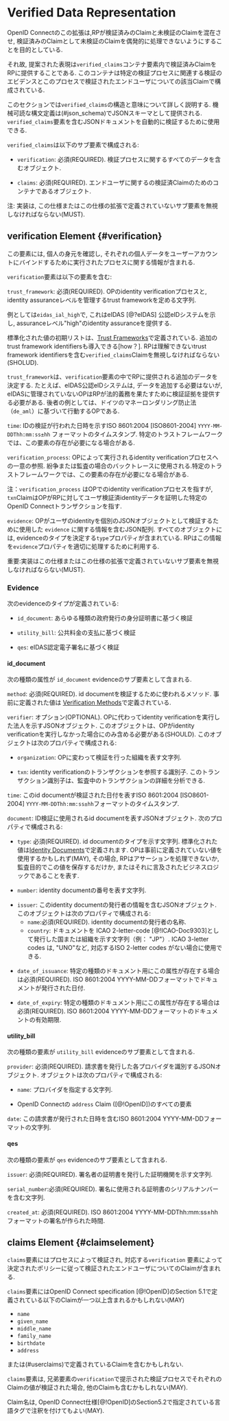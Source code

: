 # Verified Data Representation 

<!-- This extension to OpenID Connect wants to ensure that RPs cannot mix up verified and unverified Claims and incidentally process unverified Claims as verified Claims. -->
OpenID Connectのこの拡張は,RPが検証済みのClaimと未検証のClaimを混在させ, 検証済みのClaimとして未検証のClaimを偶発的に処理できないようにすることを目的としている.

<!-- The representation proposed therefore provides the RP with the verified Claims within a container element `verified_claims`. This container is composed of the verification evidence related to a certain verification process and the corresponding Claims about the End-User which were verified in this process. -->
それ故, 提案された表現は`verified_claims`コンテナ要素内で検証済みClaimをRPに提供することである. このコンテナは特定の検証プロセスに関連する検証のエビデンスとこのプロセスで検証されたエンドユーザについての該当Claimで構成されている.

<!-- This section explains the structure and meaning of `verified_claims` in detail. A machine-readable syntax definition is given as JSON schema in (#json_schema). It can be used to automatically validate JSON documents containing a  `verified_claims` element. --> 
このセクションでは`verified_claims`の構造と意味について詳しく説明する. 機械可読な構文定義は(#json_schema)でJSONスキーマとして提供される. `verified_claims`要素を含むJSONドキュメントを自動的に検証するために使用できる.

<!-- `verified_claims` consists of the following sub-elements: -->
`verified_claims`は以下のサブ要素で構成される:

<!-- * `verification`: REQUIRED. Object that contains all data about the verification process. -->
* `verification`: 必須(REQUIRED). 検証プロセスに関するすべてのデータを含むオブジェクト.
<!-- * `claims`: REQUIRED. Object that is the container for the verified Claims about the End-User. --> 
* `claims`: 必須(REQUIRED). エンドユーザに関するの検証済Claimのためのコンテナであるオブジェクト.

<!-- Note: implementations MUST ignore any sub-element not defined in this specification or extensions of this specification. -->
注: 実装は, この仕様またはこの仕様の拡張で定義されていないサブ要素を無視しなければならない(MUST).

## verification Element {#verification}

<!-- This element contains the information about the process conducted to verify a person's identity and bind the respective person data to a user account. -->
この要素には, 個人の身元を確認し, それぞれの個人データをユーザーアカウントにバインドするために実行されたプロセスに関する情報が含まれる.

<!-- The `verification` element consists of the following elements: --> 
`verification`要素は以下の要素を含む:

<!-- `trust_framework`: REQUIRED. String determing the trust framework governing the identity verification process and the identity assurance level of the OP. --> 
`trust_framework`: 必須(REQUIRED). OPのidentity verificationプロセスと, identity assuranceレベルを管理するtrust frameworkを定める文字列.

<!-- An example value is `eidas_ial_high`, which denotes a notified eID system under eIDAS [@?eIDAS] providing identity assurance at level of assurance "High". -->
例としては`eidas_ial_high`で, これはeIDAS [@?eIDAS] 公認eIDシステムを示し, assuranceレベル"high"のidentity assuranceを提供する.

<!-- An initial list of standardized values is defined in [Trust Frameworks](#predefined_values_tf). Additional trust framework identifiers can be introduced [how?]. RPs SHOULD ignore `verified_claims` claims containing a trust framework id they don't understand. -->
標準化された値の初期リストは、[Trust Frameworks](#predefined_values_tf)で定義されている. 追加のtrust framework identifiersも導入できる[how？]. RPは理解できないtrust framework identifiersを含む`verified_claims`Claimを無視しなければならない(SHOLUD).

<!-- The `trust_framework` value determines what further data is provided to the RP in the `verification` element. A notified eID system under eIDAS, for example, would not need to provide any further data whereas an OP not governed by eIDAS would need to provide verification evidence in order to allow the RP to fulfill its legal obligations. An example of the latter is an OP acting under the German Anti-Money laundering law (`de_aml`). -->
`trust_framework`は、`verification`要素の中でRPに提供される追加のデータを決定する. たとえば、eIDAS公認eIDシステムは, データを追加する必要はないが, eIDASに管理されていないOPはRPが法的義務を果たすために検証証拠を提供する必要がある. 後者の例としては、ドイツのマネーロンダリング防止法（`de_aml`）に基づいて行動するOPである.

<!-- `time`: Time stamp in ISO 8601:2004 [ISO8601-2004] `YYYY-MM-DDThh:mm:ss±hh` format representing the date and time when identity verification took place. Presence of this element might be required for certain trust frameworks. -->
`time`: IDの検証が行われた日時を示すISO 8601:2004 [ISO8601-2004] `YYYY-MM-DDThh:mm:ss±hh` フォーマットのタイムスタンプ. 特定のトラストフレームワークでは、この要素の存在が必要になる場合がある.

<!-- `verification_process`: Unique reference to the identity verification process as performed by the OP. Used for backtracing in case of disputes or audits. Presence of this element might be required for certain trust frameworks. -->
`verification_process`: OPによって実行されるidentity verificationプロセスへの一意の参照. 紛争または監査の場合のバックトレースに使用される.特定のトラストフレームワークでは、この要素の存在が必要になる場合がある.

<!-- Note: While `verification_process` refers to the identity verification process at the OP, the `txn` claim refers to a particular OpenID Connect transaction in which the OP attested the user's verified identity data towards a RP. -->
注：`verification_process` はOPでのidentity verificationプロセスを指すが, `txn`ClaimはOPがRPに対してユーザ検証済identityデータを証明した特定のOpenID Connectトランザクションを指す.

<!-- `evidence` is a JSON array containing information about the evidence the OP used to verify the user's identity as separate JSON objects. Every object contains the property `type` which determines the type of the evidence. The RP uses this information to process the `evidence` property appropriately. -->
`evidence`: OPがユーザのidentityを個別のJSONオブジェクトとして検証するために使用した `evidence` に関する情報を含むJSON配列. すべてのオブジェクトには, evidenceのタイプを決定する`type`プロパティが含まれている. RPはこの情報を`evidence`プロパティを適切に処理するために利用する.

<!-- Important: implementations MUST ignore any sub-element not defined in this specification or extensions of this specification. -->
重要:実装はこの仕様またはこの仕様の拡張で定義されていないサブ要素を無視しなければならない(MUST).

### Evidence 

<!-- The following types of evidence are defined: -->
次のevidenceのタイプが定義されている:

<!-- * `id_document`: verification based on any kind of government issued identity document --> 
* `id_document`: あらゆる種類の政府発行の身分証明書に基づく検証
<!-- * `utility_bill`: verification based on a utility bill -->
* `utility_bill`: 公共料金の支払に基づく検証
<!-- * `qes`: verification based on a eIDAS Qualified Electronic Signature -->
* `qes`: eIDAS認定電子署名に基づく検証

#### id_document

<!-- The following elements are contained in an `id_document` evidence sub-element. --> 
次の種類の属性が `id_document` evidenceのサブ要素として含まれる.

<!-- `method`: REQUIRED. The method used to verify the id document. Predefined values are given in  [Verification Methods](#predefined_values_vm) -->
`method`: 必須(REQUIRED). id documentを検証するために使われるメソッド. 事前に定義された値は [Verification Methods](#predefined_values_vm)で定義されている.

<!-- `verifier`: OPTIONAL. A JSON object denoting the legal entity that performed the identity verification on behalf of the OP. This object SHOULD only be included if the OP did not perform the identity verification itself. This object consists of the following properties: -->
`verifier`: オプション(OPTIONAL). OPに代わってidentity verificationを実行した法人を示すJSONオブジェクト. このオブジェクトは、OPがidentity verificationを実行しなかった場合にのみ含める必要がある(SHOULD). このオブジェクトは次のプロパティで構成される:

<!-- * `organization`: String denoting the organization which performed the verification on behalf of the OP. --> 
* `organization`: OPに変わって検証を行った組織を表す文字列.
<!-- * `txn`: identifier refering to the identity verification transaction. This transaction identifier can be resolved into transaction details during an audit. -->
* `txn`: identity verificationのトランザクションを参照する識別子. このトランザクション識別子は、監査中のトランザクションの詳細を分析できる.

<!-- `time`: Time stamp in ISO 8601:2004 [ISO8601-2004] `YYYY-MM-DDThh:mm:ss±hh` format representing the date when this id document was verified. --> 
`time`: このid documentが検証された日付を表すISO 8601:2004 [ISO8601-2004] `YYYY-MM-DDThh:mm:ss±hh`フォーマットのタイムスタンプ.

<!-- `document`: A JSON object representing the id document used to perform the id verification. It consists of the following properties: -->
`document`: ID検証に使用されるid documentを表すJSONオブジェクト. 次のプロパティで構成される:

<!-- * `type`: REQUIRED. String denoting the type of the id document. Standardized values are defined in [Identity Documents](#predefined_values_idd). The OP MAY use other than the predefined values in which case the RPs will either be unable to process the assertion, just store this value for audit purposes, or apply bespoken business logic to it. -->
* `type`: 必須(REQUIRED). id documentのタイプを示す文字列. 標準化された値は[Identity Documents](#predefined_values_idd)で定義されます. OPは事前に定義されていない値を使用するかもしれず(MAY), その場合, RPはアサーションを処理できないか, 監査目的でこの値を保存するだけか, またはそれに言及されたビジネスロジックであることを表す.
<!-- * `number`: String representing the number of the identity document. -->
* `number`: identity documentの番号を表す文字列.
<!-- * `issuer`: A JSON object containg information about the issuer of this identity document. This object consists of the following properties: -->
* `issuer`: このidentity documentの発行者の情報を含むJSONオブジェクト. このオブジェクトは次のプロパティで構成される:
	<!-- *  `name`: REQUIRED. Designation of the issuer of the identity document -->
	*  `name`:必須(REQUIRED). identity documentの発行者の名称.
	<!-- *  `country`: String denoting the country or organization that issued the document as ICAO 2-letter-code [@!ICAO-Doc9303], e.g. "JP". ICAO 3-letter codes MAY be used when there is no corresponding ISO 2-letter code, such as "UNO". -->
	*  `country`: ドキュメントを ICAO 2-letter-code [@!ICAO-Doc9303]として発行した国または組織を示す文字列（例： "JP"）. ICAO 3-letter codes は, "UNO"など, 対応するISO 2-letter codes がない場合に使用できる.
<!-- * `date_of_issuance`: REQUIRED if this attribute exists for the particular type of document. The date the document was issued as ISO 8601:2004 YYYY-MM-DD format. -->
* `date_of_issuance`: 特定の種類のドキュメント用にこの属性が存在する場合は必須(REQUIRED). ISO 8601:2004 YYYY-MM-DDフォーマットでドキュメントが発行された日付.
<!-- * `date_of_expiry`: REQUIRED if this attribute exists for the particular type of document. The date the document will expire as ISO 8601:2004 YYYY-MM-DD format. --> 
* `date_of_expiry`: 特定の種類のドキュメント用にこの属性が存在する場合は必須(REQUIRED). ISO 8601:2004 YYYY-MM-DDフォーマットのドキュメントの有効期限.

#### utility_bill

<!-- The following elements are contained in a `utility_bill` evidence sub-element. --> 
次の種類の要素が `utility_bill` evidenceのサブ要素として含まれる.

<!-- `provider`: REQUIRED. A JSON object identifying the respective provider that issued the bill. The object consists of the following properties: -->
`provider`: 必須(REQUIRED). 請求書を発行した各プロバイダを識別するJSONオブジェクト. オブジェクトは次のプロパティで構成される:

<!-- * `name`: A String designating the provider. -->
* `name`: プロバイダを指定する文字列.
<!-- * All elements of the OpenID Connect `address` Claim ([@!OpenID]) -->
* OpenID Connectの `address` Claim ([@!OpenID])のすべての要素

<!-- `date`: A ISO 8601:2004 YYYY-MM-DD formatted string containing the date when this bill was issued. -->
`date`: この請求書が発行された日時を含むISO 8601:2004 YYYY-MM-DDフォーマットの文字列.

#### qes

<!-- The following elements are contained in a `qes` evidence sub-element. --> 
次の種類の要素が `qes` evidenceのサブ要素として含まれる.

<!-- `issuer`: REQUIRED. A String denoting the certification authority that issued the signer's certificate. --> 
`issuer`: 必須(REQUIRED). 署名者の証明書を発行した証明機関を示す文字列.

<!-- `serial_number`: REQUIRED. String containing the serial number of the certificate used to sign. -->
`serial_number`:必須(REQUIRED). 署名に使用される証明書のシリアルナンバーを含む文字列.

<!-- `created_at`: REQUIRED. The time the signature was created as ISO 8601:2004 YYYY-MM-DDThh:mm:ss±hh format. -->
`created_at`: 必須(REQUIRED).  ISO 8601:2004 YYYY-MM-DDThh:mm:ss±hhフォーマットの署名が作られた時間.


## claims Element {#claimselement}

<!-- The `claims` element contains the claims about the End-User which were verified by the process and according to the policies determined by the corresponding `verification` element. -->
`claims`要素にはプロセスによって検証され, 対応する`verification` 要素によって決定されたポリシーに従って検証されたエンドユーザについてのClaimが含まれる.

<!-- The `claims` element MAY contain one or more of the following Claims as defined in Section 5.1 of the OpenID Connect specification [@!OpenID] -->
`claims`要素にはOpenID Connect specification [@!OpenID]のSection 5.1で定義されている以下のClaimが一つ以上含まれるかもしれない(MAY)

* `name`
* `given_name`
* `middle_name`
* `family_name`
* `birthdate`
* `address`

<!-- or the claims defined in (#userclaims). -->
または(#userclaims)で定義されているClaimを含むかもしれない.

<!-- The `claims` element MAY also contain other claims given the value of the respective claim was verified in the verification process represented by the sibling `verification` element. -->
`claims`要素は, 兄弟要素の`verification`で提示された検証プロセスでそれぞれのClaimの値が検証された場合, 他のClaimも含むかもしれない(MAY).

<!-- Claim names MAY be annotated with language tags as specified in Section 5.2 of the OpenID Connect specification [@!OpenID]. -->
Claim名は, OpenID Connect仕様[@!OpenID]のSection5.2で指定されている言語タグで注釈を付けてもよい(MAY).
